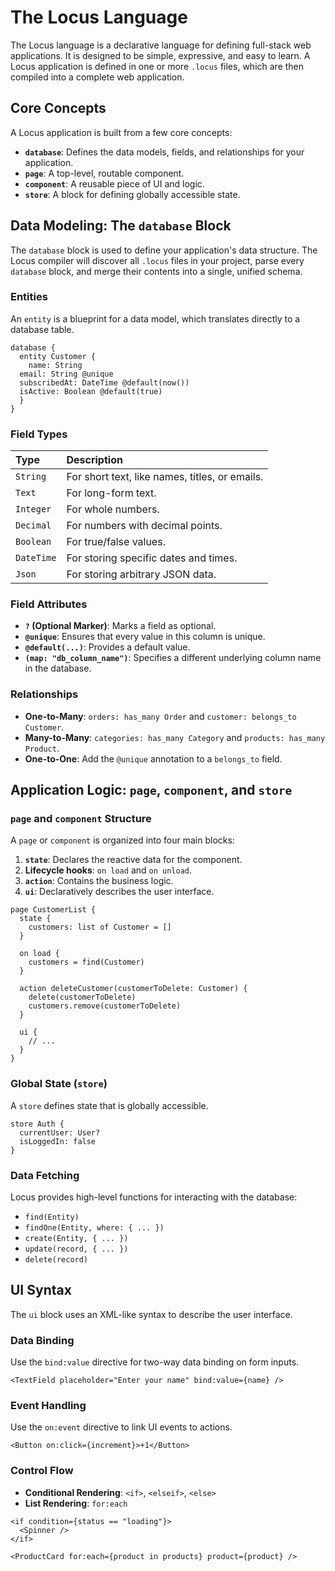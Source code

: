 # The Locus Language

The Locus language is a declarative language for defining full-stack web applications. It is designed to be simple, expressive, and easy to learn. A Locus application is defined in one or more `.locus` files, which are then compiled into a complete web application.

## Core Concepts

A Locus application is built from a few core concepts:

-   **`database`**: Defines the data models, fields, and relationships for your application.
-   **`page`**: A top-level, routable component.
-   **`component`**: A reusable piece of UI and logic.
-   **`store`**: A block for defining globally accessible state.

## Data Modeling: The `database` Block

The `database` block is used to define your application's data structure. The Locus compiler will discover all `.locus` files in your project, parse every `database` block, and merge their contents into a single, unified schema.

### Entities

An `entity` is a blueprint for a data model, which translates directly to a database table.

```locus
database {
  entity Customer {
    name: String
  email: String @unique
  subscribedAt: DateTime @default(now())
  isActive: Boolean @default(true)
  }
}
```

### Field Types

| Type      | Description                                     |
| :-------- | :---------------------------------------------- |
| `String`  | For short text, like names, titles, or emails.  |
| `Text`    | For long-form text.                             |
| `Integer` | For whole numbers.                              |
| `Decimal` | For numbers with decimal points.                |
| `Boolean` | For true/false values.                          |
| `DateTime`| For storing specific dates and times.           |
| `Json`    | For storing arbitrary JSON data.                |

### Field Attributes

-   **`?` (Optional Marker)**: Marks a field as optional.
-   **`@unique`**: Ensures that every value in this column is unique.
-   **`@default(...)`**: Provides a default value.
-   **`(map: "db_column_name")`**: Specifies a different underlying column name in the database.

### Relationships

-   **One-to-Many**: `orders: has_many Order` and `customer: belongs_to Customer`.
-   **Many-to-Many**: `categories: has_many Category` and `products: has_many Product`.
-   **One-to-One**: Add the `@unique` annotation to a `belongs_to` field.

## Application Logic: `page`, `component`, and `store`

### `page` and `component` Structure

A `page` or `component` is organized into four main blocks:

1.  **`state`**: Declares the reactive data for the component.
2.  **Lifecycle hooks**: `on load` and `on unload`.
3.  **`action`**: Contains the business logic.
4.  **`ui`**: Declaratively describes the user interface.

```locus
page CustomerList {
  state {
    customers: list of Customer = []
  }

  on load {
    customers = find(Customer)
  }

  action deleteCustomer(customerToDelete: Customer) {
    delete(customerToDelete)
    customers.remove(customerToDelete)
  }

  ui {
    // ...
  }
}
```

### Global State (`store`)

A `store` defines state that is globally accessible.

```locus
store Auth {
  currentUser: User?
  isLoggedIn: false
}
```

### Data Fetching

Locus provides high-level functions for interacting with the database:

-   `find(Entity)`
-   `findOne(Entity, where: { ... })`
-   `create(Entity, { ... })`
-   `update(record, { ... })`
-   `delete(record)`

## UI Syntax

The `ui` block uses an XML-like syntax to describe the user interface.

### Data Binding

Use the `bind:value` directive for two-way data binding on form inputs.

```locus
<TextField placeholder="Enter your name" bind:value={name} />
```

### Event Handling

Use the `on:event` directive to link UI events to actions.

```locus
<Button on:click={increment}>+1</Button>
```

### Control Flow

-   **Conditional Rendering**: `<if>`, `<elseif>`, `<else>`
-   **List Rendering**: `for:each`

```locus
<if condition={status == "loading"}>
  <Spinner />
</if>

<ProductCard for:each={product in products} product={product} />
```
